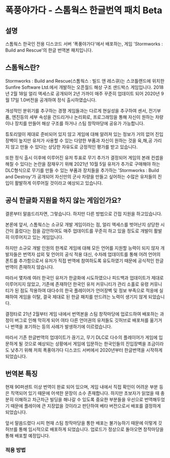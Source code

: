 # 폭풍야가다 - 스톰웍스 한글번역 패치 Beta
## 설명
스톰웍스 한국인 전용 디스코드 서버 '폭풍야가다'에서 배포하는, 게임 'Stormworks : Build and Rescue'의 한글 번역본 패치입니다.

## 스톰웍스란?
Stormworks : Build and Rescue(스톰웍스 : 빌드 앤 레스큐)는 스코틀랜드에 위치한 Sunfire Software Ltd.에서 개발하는 오픈월드 해상 구조 샌드박스 게임입니다. 2018년 2월 18일 얼리 액세스로 공개되어 2년 가까이 매주 꾸준히 업데이트 되어 2020년 9월 17일 1.0버전을 공개하여 정식 출시하였습니다. 

개성적인 분위기를 추구하는 경쟁 게임들과는 다르게 현실성을 추구하여 센서, 전기부품, 엔진등의 세부 속성을 건드리거나 논리회로, 프로그래밍을 통해 자신이 원하는 차량이나 장치를 만들어 해상 구조를 하거나 스팀 창작마당에 공유가 가능합니다. 

튜토리얼이 제대로 준비되어 있지 않고 게임에 대해 알려져 있는 정보가 거의 없어 진입장벽이 높지만 유저가 사용할 수 있는 다양한 부품과 자신이 원하는 것을 육,해,공 가리지 않고 만들 수 있다는 상당한 자유도로 긍정적인 평가를 받고 있습니다.

또한 정식 출시 이후에 이루어진 유저 투표로 무기 추가가 결정되어 게임의 본래 컨셉을 해칠 수 있다는 논란을 잠재우기 위해 2021년 10월 5일 유저가 추가로 구매해야 하는 DLC형식으로 무기를 만들 수 있는 부품과 장치들을 추가하는 'Stormworks : Build and Destroy'가 공개되어 자신만의 군사 차량을 만들고 싶어하는 수많은 유저들의 진입이 활발하게 이루어질 것이라고 예상되고 있습니다.

## 공식 한글화 지원을 하지 않는 게임인가요?
결론부터 말씀드리자면, 그렇습니다. 하지만 다른 방법으로 간접 지원을 하고있습니다.

본론에 앞서, 스톰웍스는 소규모 개발 게임이라는 점, 얼리 액세스를 벗어난지 상당한 시간이 흘렀다는 점을 감안하여도 매주 업데이트를 꾸준히 하고 있을 정도로 개발이 활발히 이루어지고 있는 게임입니다.

하지만 소규모 개발 인원의 한계로 게임에 대해 모든 언어를 지원할 능력이 되지 않자 개발자들은 번역자 섭외 및 언어의 공식 적용 대신, 수차례 업데이트를 통해 어려 언어의 폰트를 추가함으로서 유저가 직접 번역에 참여하도록 유도하였기 때문에 공식적인 한글 번역이 존재하지 않습니다.

따라서 몇차례 여러 한국인 유저가 한글화에 시도하였으나 피드백과 업데이트가 제대로 이루어지지 않았고, 기존에 존재하던 한국인 유저 커뮤니티가 관리 소홀로 유령 커뮤니티가 된 점도 작용하여 대다수의 한국 플레이어가 언어장벽 및 정보 부족으로 적응에 실패하여 게임을 이탈, 결국 제대로 된 한글 패치를 만드려는 노력이 생기지 않게 되었습니다.

결정타로 21년 2월부터 게임 내에서 번역본을 스팀 창작마당에 업로드하여 배포하는 과정이 버그로 인해 막히게 되어 여타 다른 언어권의 유저들도 깃허브로 배포처를 옮기거나 번역을 포기하는 등의 사례가 발생하기에 이르렀습니다.

따라서 기존 한글번역의 업데이트가 끊기고, 무기 DLC로 다수의 플레이어가 게임에 입문하게 될 것으로 예상되는 상황에서 게임에 입문하는 한국인들의 진입장벽을 조금이라도 낮추기 위해 저희 폭풍야가다 디스코드 서버에서 2020년부터 한글번역을 시작하게 되었습니다.

## 번역본 특징
현재 90퍼센트 이상 번역이 완료 되어 있으며, 게임 내에서 직접 확인이 어려운 부분 등은 직역되어 있기 때문에 어색한 문장이 소수 존재합니다. 하지만 초보자가 읽었을 때 충분히 이해하고 차근차근 빌딩을 해나갈 수 있도록 중요한 부분들을 우선으로 번역해두었기 때문에 플레이에 큰 지장없을 것이라고 판단하여 베타 버전으로서 배포를 결정하게 되었습니다.

앞서 말씀드렸다 시피 현재 스팀 창작마당을 통한 배포는 불가능하기 때문에 이렇게 깃허브를 통해 임시적으로 배포하게 되었습니다. 업로드가 정상으로 돌아오면 창작마당을 통해 배포할 예정입니다.

### 적용 방법
